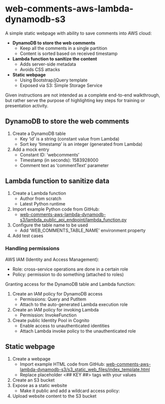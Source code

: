 # web-comments-aws-lambda-dynamodb-s3

A simple static webpage with ability to save comments into AWS cloud:
- **DynamoDB to store the web comments**
   - Keep all the comments in a single partition
   - Content is sorted based on received timestamp
- **Lambda function to sanitize the content**
   - Adds server-side metadata
   - Avoids CSS attacks
- **Static webpage**
   - Using Bootstrap/jQuery template
   - Exposed via S3: Simple Storage Service

Given instructions are not intended as a complete end-to-end walkthrough, but rather serve the purpose of highlighting key steps for training or presentation activity.

## DynamoDB to store the web comments

1. Create a DynamoDB table
   - Key ‘id’ is a string (constant value from Lambda)
   - Sort key ‘timestamp’ is an integer (generated from Lambda)
2. Add a mock entry
   - Constant ID: ‘webcomments’
   - Timestamp (in seconds): 1583928000
   - Comment text as ‘commentText’ parameter

## Lambda function to sanitize data

1. Create a Lambda function
   - Author from scratch
   - Latest Python runtime
2. Import example Python code from GitHub:
   - [web-comments-aws-lambda-dynamodb-s3/lambda_public_api_endpoint/lambda_function.py](https://github.com/lanbotdevman/hobby-projects-with-cloud/blob/master/web-comments-aws-lambda-dynamodb-s3/lambda_public_api_endpoint/lambda_function.py)
3. Configure the table name to be used
   - Add ‘WEB_COMMENTS_TABLE_NAME’ environment property
4. Add test cases

### Handling permissions

AWS IAM (Identity and Access Management):
- Role: cross-service operations are done in a certain role
- Policy: permission to do something (attached to roles)

Granting access for the DynamoDB table and Lambda function:
1. Create an IAM policy for DynamoDB access
   - Permissions: Query and PutItem
   - Attach to the auto-generated Lambda execution role
2. Create an IAM policy for invoking Lambda
   - Permission: InvokeFunction
3. Create public Identity Pool in Cognito
   - Enable access to unauthenticated identities
   - Attach Lambda invoke policy to the unauthenticated role

## Static webpage
1. Create a webpage
   - Import example HTML code from GitHub: [web-comments-aws-lambda-dynamodb-s3/s3_static_web_files/index_template.html](https://github.com/lanbotdevman/hobby-projects-with-cloud/blob/master/web-comments-aws-lambda-dynamodb-s3/s3_static_web_files/index_template.html)
   - Replace placeholder <## KEY ##> tags with your values
2. Create an S3 bucket
3. Expose as a static website
   - Make it public and add a wildcard access policy: [](https://docs.aws.amazon.com/AmazonS3/latest/dev/WebsiteHosting.html)
4. Upload website content to the S3 bucket
